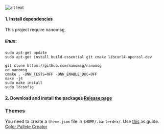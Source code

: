 ![alt text](https://i.imgur.com/KyvVIUf.png)



#### 1. Install dependencies 

This project require nanomsg,

##### linux:

```shell
sudo apt-get update
sudo apt-get install build-essential git cmake libcurl4-openssl-dev

git clone https://github.com/nanomsg/nanomsg
cd nanomsg
cmake . -DNN_TESTS=OFF -DNN_ENABLE_DOC=OFF
make -j4
sudo make install
sudo ldconfig
```

#### 2. Download and install the packages [Release page](https://github.com/dsslimshaddy/barter-dex/releases)



### Themes
You need to create a `theme.json` file in `$HOME/.barterdex/`.
Use [this](https://gist.github.com/dsslimshaddy/183d1220d79072403e2f4c1bcb366f61) as guide.
[Color Pallete Creator](http://mcg.mbitson.com/#!?mcgpalette0=%236b80c5)

